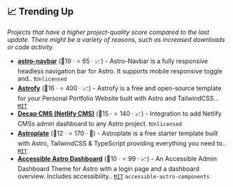 ## 📈 Trending Up

_Projects that have a higher project-quality score compared to the last update. There might be a variety of reasons, such as increased downloads or code activity._

- <b><a href="https://github.com/surjithctly/astro-navbar">astro-navbar</a></b> (🥇19 ·  ⭐ 65 · 📈) - Astro-Navbar is a fully responsive headless navigation bar for Astro. It supports mobile responsive toggle and.. <code>❗Unlicensed</code>
- <b><a href="https://github.com/manuelernestog/astrofy">Astrofy</a></b> (🥈16 ·  ⭐ 400 · 📈) - Astrofy is a free and open-source template for your Personal Portfolio Website built with Astro and TailwindCSS... <code><a href="http://bit.ly/34MBwT8">MIT</a></code>
- <b><a href="https://github.com/delucis/astro-netlify-cms">Decap CMS (Netlify CMS)</a></b> (🥉15 ·  ⭐ 140 · 📈) - Integration to add Netlify CMSs admin dashboard to any Astro project. <code>❗Unlicensed</code>
- <b><a href="https://github.com/zeon-studio/astroplate">Astroplate</a></b> (🥉12 ·  ⭐ 170 · 🐣) - Astroplate is a free starter template built with Astro, TailwindCSS & TypeScript providing everything you need to.. <code><a href="http://bit.ly/34MBwT8">MIT</a></code>
- <b><a href="https://github.com/markteekman/accessible-astro-dashboard">Accessible Astro Dashboard</a></b> (🥉10 ·  ⭐ 99 · 📈) - An Accessible Admin Dashboard Theme for Astro with a login page and a dashboard overview. Includes accessibility.. <code><a href="http://bit.ly/34MBwT8">MIT</a></code> <code>accessible-astro-components</code>

